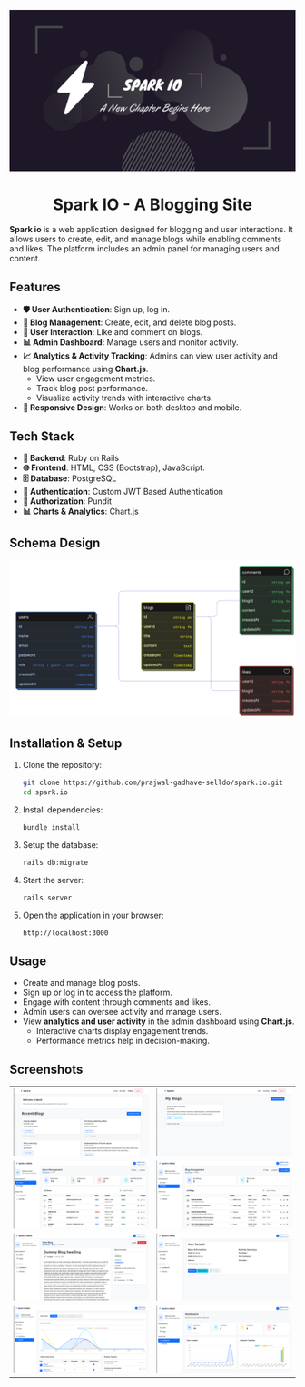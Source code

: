 <div align="center">

![Introduction Banner](/public/banner.png)
# Spark IO - A Blogging Site
</div>

 **Spark io** is a web application designed for blogging and user interactions. It allows users to create, edit, and manage blogs while enabling comments and likes. The platform includes an admin panel for managing users and content.

## Features

- **🛡 User Authentication**: Sign up, log in.
- **📝 Blog Management**: Create, edit, and delete blog posts.
- **💬 User Interaction**: Like and comment on blogs.
- **📊 Admin Dashboard**: Manage users and monitor activity.
- **📈 Analytics & Activity Tracking**: Admins can view user activity and blog performance using **Chart.js**.
  - View user engagement metrics.
  - Track blog post performance.
  - Visualize activity trends with interactive charts.
- **🎨 Responsive Design**: Works on both desktop and mobile.

## Tech Stack

- **🚀 Backend**: Ruby on Rails
- **🌐 Frontend**: HTML, CSS (Bootstrap), JavaScript.
- **🗄 Database**: PostgreSQL
- **🔐 Authentication**:  Custom JWT Based Authentication
- **🔏 Authorization**: Pundit
- **📊 Charts & Analytics**: Chart.js

## Schema Design
![Database Schema](/public/er-diagram.png)


## Installation & Setup
1. Clone the repository:
   ```sh
   git clone https://github.com/prajwal-gadhave-selldo/spark.io.git
   cd spark.io
   ```
2. Install dependencies:
   ```sh
   bundle install
   ```
3. Setup the database:
   ```sh
   rails db:migrate
   ```
4. Start the server:
   ```sh
   rails server
   ```
5. Open the application in your browser:
   ```sh
   http://localhost:3000
   ```

## Usage

- Create and manage blog posts.
- Sign up or log in to access the platform.
- Engage with content through comments and likes.
- Admin users can oversee activity and manage users.
- View **analytics and user activity** in the admin dashboard using **Chart.js**.
  - Interactive charts display engagement trends.
  - Performance metrics help in decision-making.

## Screenshots

<div align="center">
   <table>
   <tr>
      <td><img src="/public/1.png" width="400"></td>
      <td><img src="/public/2.png" width="400"></td>
   </tr>
   <tr>
      <td><img src="/public/3.png" width="400"></td>
      <td><img src="/public/6.png" width="400"></td>
   </tr>
   <tr>
      <td><img src="/public/7.png" width="400"></td>
      <td><img src="/public/8.png" width="400"></td>
   </tr>
   <tr>
      <td><img src="/public/5.png" width="400"></td>
      <td><img src="/public/4.png" width="400"></td>
   </tr>
   </table>
</div>